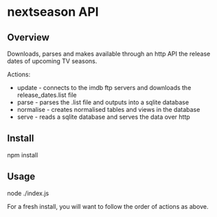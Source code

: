 # nextseason API

## Overview

Downloads, parses and makes available through an http API the release dates of upcoming TV seasons.

Actions:
- update - connects to the imdb ftp servers and downloads the release_dates.list file
- parse - parses the .list file and outputs into a sqlite database
- normalise - creates normalised tables and views in the database
- serve - reads a sqlite database and serves the data over http

## Install

npm install

## Usage

  node ./index.js

For a fresh install, you will want to follow the order of actions as above.
